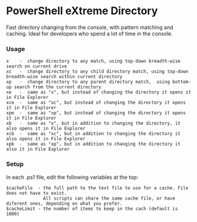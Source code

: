 # PowerShell eXtreme Directory
Fast directory changing from the console, with pattern matching and caching. Ideal for developers who spend a lot of time in the console.

### Usage
```
x    -  change directory to any match, using top-down breadth-wise search on current drive
xc   -  change directory to any child directory match, using top-down breadth-wise search within current directory
xp   -  change directory to any parent directory match,  using bottom-up search from the current directory
xe   -  same as "x", but instead of changing the directory it opens it in File Explorer
xce  -  same as "xc", but instead of changing the directory it opens it in File Explorer
xpe  -  same as "xp", but instead of changing the directory it opens it in File Explorer
xb   -  same as "x", but in addition to changing the directory, it also opens it in File Explorer
xcb  -  same as "xc", but in addition to changing the directory it also opens it in File Explorer
xpb  -  same as "xp", but in addition to changing the directory it also it in File Explorer
```

### Setup
In each .ps1 file, edit the following variables at the top:
```
$cacheFile  - the full path to the text file to use for a cache. File does not have to exist.
              All scripts can share the same cache file, or have diferent ones, depending on what you prefer.
$cacheLimit - the number of items to keep in the cach (default is 1000)
```
